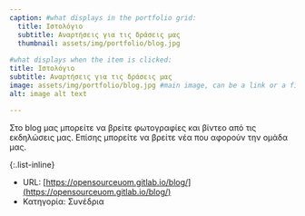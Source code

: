 ```yaml
---
caption: #what displays in the portfolio grid:
  title: Ιστολόγιο
  subtitle: Αναρτήσεις για τις δράσεις μας
  thumbnail: assets/img/portfolio/blog.jpg
  
#what displays when the item is clicked:
title: Ιστολόγιο
subtitle: Αναρτήσεις για τις δράσεις μας
image: assets/img/portfolio/blog.jpg #main image, can be a link or a file in assets/img/portfolio
alt: image alt text

---
```

Στο blog μας μπορείτε να βρείτε φωτογραφίες και βίντεο από τις εκδηλώσεις μας. Επίσης μπορείτε να βρείτε νέα που αφορούν την ομάδα μας.

{:.list-inline} 
- URL: [https://opensourceuom.gitlab.io/blog/](https://opensourceuom.gitlab.io/blog/) 
- Κατηγορία: Συνέδρια


